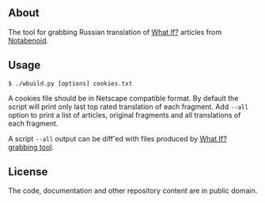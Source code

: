 ## About

The tool for grabbing Russian translation of [What If?](http://what-if.xkcd.com) articles from [Notabenoid](http://notabenoid.org).

## Usage

```
$ ./wbuild.py [options] cookies.txt
```

A cookies file should be in Netscape compatible format. By default the script will print only last top rated translation of each fragment. Add `--all` option to print a list of articles, original fragments and all translations of each fragment.

A script `--all` output can be diff'ed with files produced by [What If? grabbing tool](https://github.com/whatifrussian/what_if_parse).

## License

The code, documentation and other repository content are in public domain.
